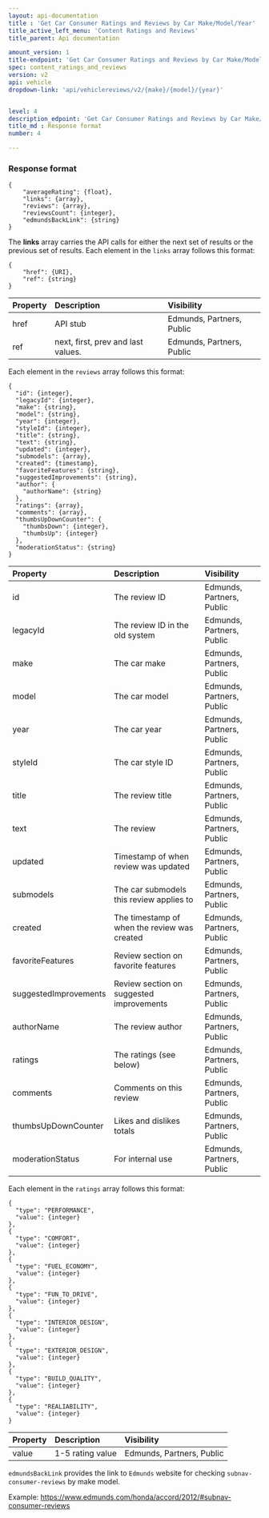 ```yaml
---
layout: api-documentation
title : 'Get Car Consumer Ratings and Reviews by Car Make/Model/Year'
title_active_left_menu: 'Content Ratings and Reviews'
title_parent: Api documentation

amount_version: 1
title-endpoint: 'Get Car Consumer Ratings and Reviews by Car Make/Model/Year'
spec: content_ratings_and_reviews
version: v2
api: vehicle
dropdown-link: 'api/vehiclereviews/v2/{make}/{model}/{year}'


level: 4
description_edpoint: 'Get Car Consumer Ratings and Reviews by Car Make/Model/Year'
title_md : Response format
number: 4

---
```


### Response format
	
	{
		"averageRating": {float},
		"links": {array},
		"reviews": {array},
		"reviewsCount": {integer},
		"edmundsBackLink": {string}
	}

The **links** array carries the API calls for either the next set of results or the previous set of results. Each element in the <code>links</code> array follows this format:

	{
		"href": {URI},
		"ref": {string}
	}
	
| Property      | Description                                              	| Visibility                |
|:--------------|:----------------------------------------------------------|:------------------------- |
| href          | API stub													| Edmunds, Partners, Public |
| ref           | next, first, prev and last values. 						| Edmunds, Partners, Public |
	
Each element in the <code>reviews</code> array follows this format:

	{
	  "id": {integer},
	  "legacyId": {integer},
	  "make": {string},
	  "model": {string},
	  "year": {integer},
	  "styleId": {integer},
	  "title": {string},
	  "text": {string},
	  "updated": {integer},
	  "submodels": {array},
	  "created": {timestamp},
	  "favoriteFeatures": {string},
	  "suggestedImprovements": {string},
	  "author": {
	    "authorName": {string}
	  },
	  "ratings": {array},
	  "comments": {array},
	  "thumbsUpDownCounter": {
	    "thumbsDown": {integer},
	    "thumbsUp": {integer}
	  },
	  "moderationStatus": {string}
	}
	
| Property      		| Description                                              	| Visibility                |
|:----------------------|:----------------------------------------------------------|:------------------------- |
| id	        		| The review ID								 				| Edmunds, Partners, Public |	
| legacyId				| The review ID in the old system			                | Edmunds, Partners, Public | 
| make					| The car make								                | Edmunds, Partners, Public | 
| model					| The car model								                | Edmunds, Partners, Public | 
| year					| The car year  							                | Edmunds, Partners, Public | 
| styleId				| The car style ID							                | Edmunds, Partners, Public | 
| title 				| The review title							                | Edmunds, Partners, Public | 
| text					| The review 								                | Edmunds, Partners, Public | 
| updated				| Timestamp of when review was updated		                | Edmunds, Partners, Public | 
| submodels				| The car submodels this review applies to	                | Edmunds, Partners, Public | 
| created				| The timestamp of when the review was created              | Edmunds, Partners, Public | 
| favoriteFeatures		| Review section on favorite features		                | Edmunds, Partners, Public | 
| suggestedImprovements	| Review section on suggested improvements	                | Edmunds, Partners, Public | 
| authorName			| The review author							                | Edmunds, Partners, Public | 
| ratings				| The ratings (see below)					                | Edmunds, Partners, Public | 
| comments				| Comments on this review					                | Edmunds, Partners, Public | 
| thumbsUpDownCounter	| Likes and dislikes totals 				                | Edmunds, Partners, Public | 
| moderationStatus		| For internal use							                | Edmunds, Partners, Public | 

Each element in the <code>ratings</code> array follows this format:

	{
      "type": "PERFORMANCE",
      "value": {integer}
    },
    {
      "type": "COMFORT",
      "value": {integer}
    },
    {
      "type": "FUEL_ECONOMY",
      "value": {integer}
    },
    {
      "type": "FUN_TO_DRIVE",
      "value": {integer}
    },
    {
      "type": "INTERIOR_DESIGN",
      "value": {integer}
    },
    {
      "type": "EXTERIOR_DESIGN",
      "value": {integer}
    },
    {
      "type": "BUILD_QUALITY",
      "value": {integer}
    },
    {
      "type": "REALIABILITY",
      "value": {integer}
    }

| Property      | Description                                              	| Visibility                |
|:--------------|:----------------------------------------------------------|:------------------------- |
| value         | 1-5 rating value											| Edmunds, Partners, Public |


`edmundsBackLink` provides the link to `Edmunds` website for checking `subnav-consumer-reviews` by make model.

Example: https://www.edmunds.com/honda/accord/2012/#subnav-consumer-reviews